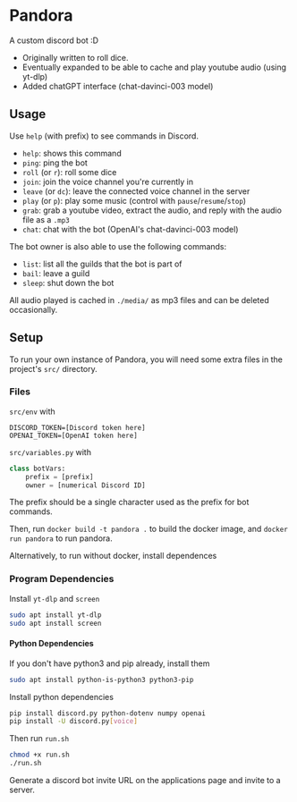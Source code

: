 # Pandora
A custom discord bot :D

 - Originally written to roll dice.
 - Eventually expanded to be able to cache and play youtube audio (using yt-dlp)
 - Added chatGPT interface (chat-davinci-003 model)


## Usage
Use `help` (with prefix) to see commands in Discord.

 - `help`: shows this command
 - `ping`: ping the bot
 - `roll` (or `r`): roll some dice
 - `join`: join the voice channel you're currently in
 - `leave` (or `dc`): leave the connected voice channel in the server
 - `play` (or `p`): play some music (control with `pause`/`resume`/`stop`)
 - `grab`: grab a youtube video, extract the audio, and reply with the audio file as a `.mp3`
 - `chat`: chat with the bot (OpenAI's chat-davinci-003 model)
 

The bot owner is also able to use the following commands:
 - `list`: list all the guilds that the bot is part of
 - `bail`: leave a guild
 - `sleep`: shut down the bot


All audio played is cached in `./media/` as mp3 files and can be deleted occasionally.


## Setup
To run your own instance of Pandora, you will need some extra files in the project's `src/` directory.

### Files

`src/env` with
```
DISCORD_TOKEN=[Discord token here]
OPENAI_TOKEN=[OpenAI token here]
```

`src/variables.py` with
```py
class botVars:
    prefix = [prefix]
    owner = [numerical Discord ID]
```
The prefix should be a single character used as the prefix for bot commands.

Then, run `docker build -t pandora .` to build the docker image, and `docker run pandora` to run pandora.

Alternatively, to run without docker, install dependences 

### Program Dependencies

Install `yt-dlp` and `screen`
```bash
sudo apt install yt-dlp
sudo apt install screen
```

#### Python Dependencies

If you don't have python3 and pip already, install them
```bash
sudo apt install python-is-python3 python3-pip
```

Install python dependencies
```bash
pip install discord.py python-dotenv numpy openai
pip install -U discord.py[voice]
```

Then run `run.sh`
```bash
chmod +x run.sh
./run.sh
```

Generate a discord bot invite URL on the applications page and invite to a server. 
